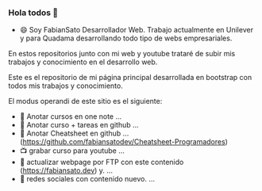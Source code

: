 ### Hola todos 👋

- 😄 Soy FabianSato Desarrollador Web. 
Trabajo actualmente en Unilever y para Quadama desarrollando todo tipo de webs empresariales. 

En estos repositorios junto con mi web y youtube trataré de subir mis trabajos y conocimiento en el desarrollo web.

Este es el repositorio de mi página principal desarrollada en bootstrap con todos mis trabajos y conocimiento.

El modus operandi de este sitio es el siguiente:
- 📓 Anotar cursos en one note ...
- 📖 Anotar curso + tareas en github ...
- 📝 Anotar Cheatsheet en github ...  (https://github.com/fabiansatodev/Cheatsheet-Programadores)
- 📺 grabar curso para youtube ...
- 📰 actualizar webpage por FTP con este contenido (https://fabiansato.dev) y. ...
- 📲 redes sociales con contenido nuevo. ...


<!--
**fabiansatodev/fabiansatodev** is a ✨ _special_ ✨ repository because its `README.md` (this file) appears on your GitHub profile.

Here are some ideas to get you started:

- 🔭 I’m currently working on ...
- 🌱 I’m currently learning ...
- 👯 I’m looking to collaborate on ...
- 🤔 I’m looking for help with ...
- 💬 Ask me about ...
- 📫 How to reach me: ...
- 😄 Pronouns: ...
- ⚡ Fun fact: ...
-->
